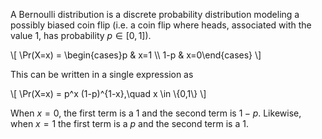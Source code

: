 A Bernoulli distribution is a discrete probability distribution modeling a possibly biased coin flip (i.e. a coin flip where heads, associated with the value 1, has probability $p \in [0,1]$).

\\[
\Pr(X=x) = \begin{cases}p & x=1 \\\  1-p & x=0\end{cases}
\\]

This can be written in a single expression as

\\[
\Pr(X=x) = p^x (1-p)^{1-x},\quad x \in \\{0,1\\}
\\]

When $x=0$, the first term is a 1 and the second term is $1-p$. Likewise, when $x=1$ the first term is a $p$ and the second term is a 1.